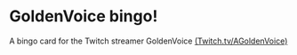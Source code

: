 # GoldenVoice bingo!
A bingo card for the Twitch streamer GoldenVoice [(Twitch.tv/AGoldenVoice)](https://twitch.tv/agoldenvoice)
